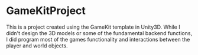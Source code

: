 # GameKitProject
This is a project created using the GameKit template in Unity3D. While I didn't design the 3D models or some of the fundamental backend functions, I did program most of the games functionality and interactions between the player and world objects.
